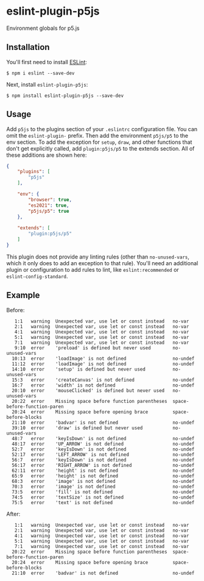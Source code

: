 # eslint-plugin-p5js

Environment globals for p5.js

## Installation

You'll first need to install [ESLint](http://eslint.org):

```
$ npm i eslint --save-dev
```

Next, install `eslint-plugin-p5js`:

```
$ npm install eslint-plugin-p5js --save-dev
```


## Usage

Add `p5js` to the plugins section of your `.eslintrc` configuration file. You can omit the `eslint-plugin-` prefix. Then add the environment `p5js/p5` to the env section. To add the exception for `setup`, `draw`, and other functions that don't get explicitly called, add `plugin:p5js/p5` to the extends section. All of these additions are shown here:

```json
{
    "plugins": [
        "p5js"
    ],

    "env": {
        "browser": true,
        "es2021": true,
        "p5js/p5": true
    },
    
    "extends": [
        "plugin:p5js/p5"
    ]
}
```

This plugin does not provide any linting rules (other than `no-unused-vars`, which it only does to add an exception to that rule). You'll need an additional plugin or configuration to add rules to lint, like `eslint:recommended` or `eslint-config-standard`. 

## Example
Before:

```
   1:1   warning  Unexpected var, use let or const instead   no-var
   2:1   warning  Unexpected var, use let or const instead   no-var
   4:1   warning  Unexpected var, use let or const instead   no-var
   5:1   warning  Unexpected var, use let or const instead   no-var
   7:1   warning  Unexpected var, use let or const instead   no-var
   9:10  error    'preload' is defined but never used        no-unused-vars
  10:13  error    'loadImage' is not defined                 no-undef
  11:12  error    'loadImage' is not defined                 no-undef
  14:10  error    'setup' is defined but never used          no-unused-vars
  15:3   error    'createCanvas' is not defined              no-undef
  16:7   error    'width' is not defined                     no-undef
  20:10  error    'mouseClicked' is defined but never used   no-unused-vars
  20:22  error    Missing space before function parentheses  space-before-function-paren
  20:24  error    Missing space before opening brace         space-before-blocks
  21:10  error    'badvar' is not defined                    no-undef
  39:10  error    'draw' is defined but never used           no-unused-vars
  48:7   error    'keyIsDown' is not defined                 no-undef
  48:17  error    'UP_ARROW' is not defined                  no-undef
  52:7   error    'keyIsDown' is not defined                 no-undef
  52:17  error    'LEFT_ARROW' is not defined                no-undef
  56:7   error    'keyIsDown' is not defined                 no-undef
  56:17  error    'RIGHT_ARROW' is not defined               no-undef
  62:11  error    'height' is not defined                    no-undef
  65:9   error    'height' is not defined                    no-undef
  68:3   error    'image' is not defined                     no-undef
  70:3   error    'image' is not defined                     no-undef
  73:5   error    'fill' is not defined                      no-undef
  74:5   error    'textSize' is not defined                  no-undef
  75:5   error    'text' is not defined                      no-undef
```

After:

```
   1:1   warning  Unexpected var, use let or const instead   no-var
   2:1   warning  Unexpected var, use let or const instead   no-var
   4:1   warning  Unexpected var, use let or const instead   no-var
   5:1   warning  Unexpected var, use let or const instead   no-var
   7:1   warning  Unexpected var, use let or const instead   no-var
  20:22  error    Missing space before function parentheses  space-before-function-paren
  20:24  error    Missing space before opening brace         space-before-blocks
  21:10  error    'badvar' is not defined                    no-undef

```
